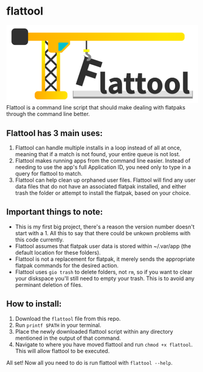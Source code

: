 # flattool
![Flattool Logo, a simple icon of a tower crane holding a dangling letter F in front of "lattool"](flattool_logo-name.png)
Flattool is a command line script that should make dealing with flatpaks through the command line better.

## Flattool has 3 main uses:
1. Flattool can handle multiple installs in a loop instead of all at once, meaning that if a match is not found, your entire queue is not lost.
2. Flattool makes running apps from the command line easier. Instead of needing to use the app's full Application ID, you need only to type in a query for flattool to match.
3. Flattool can help clean up orphaned user files. Flattool will find any user data files that do not have an associated flatpak installed, and either trash the folder or attempt to install the flatpak, based on your choice.

## Important things to note:
- This is my first big project, there's a reason the version number doesn't start with a 1. All this to say that there could be unkown problems with this code currently.
- Flattool assumes that flatpak user data is stored within ~/.var/app (the default location for these folders).
- Flattool is not a replacement for flatpak, it merely sends the appropriate flatpak commands for the desired action.
- Flattool uses `gio trash` to delete folders, not `rm`, so if you want to clear your diskspace you'll still need to empty your trash. This is to avoid any perminant deletion of files.

## How to install:
1. Download the `flattool` file from this repo.  
2. Run `printf $PATH` in your terminal.  
3. Place the newly downloaded flattool script within any directory mentioned in the output of that command.
4. Navigate to where you have moved flattool and run `chmod +x flattool`. This will allow flattool to be executed.  


All set! Now all you need to do is run flattool with `flattool --help`.
